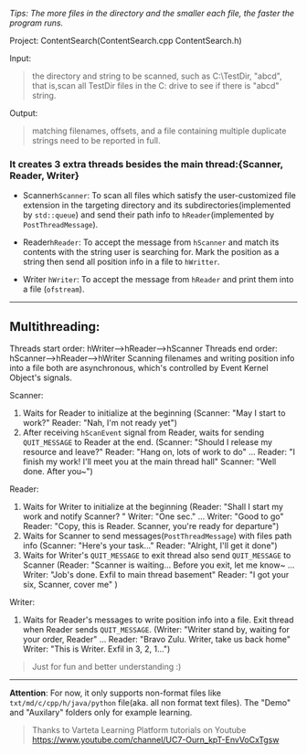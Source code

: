 _Tips: The more files in the directory and the smaller each file, the faster the program runs._

Project: ContentSearch(ContentSearch.cpp ContentSearch.h)

Input: 
>the directory and string to be scanned, such as C:\TestDir, "abcd", that is,scan all TestDir files in the C: drive to see if there is "abcd" string.

Output:
> matching filenames, offsets, and a file containing multiple duplicate strings need to be reported in full.

### It creates 3 extra threads besides the main thread:{Scanner, Reader, Writer}

* Scanner`hScanner`: To scan all files which satisfy the user-customized file extension in the targeting directory and its subdirectories(implemented by `std::queue`) and send their path info to `hReader`(implemented by `PostThreadMessage`).

* Reader`hReader`: To accept the message from `hScanner` and match its contents with the string user is searching for. Mark the position as a string then send all position info in a file to `hWritter`.

* Writer `hWriter`: To accept the message from `hReader` and print them into a file (`ofstream`).

***
## Multithreading:
Threads start order: hWriter-->hReader-->hScanner
Threads end order: hScanner-->hReader-->hWriter
Scanning filenames and writing position info into a file both are asynchronous, which's controlled by Event Kernel Object's signals. 

Scanner: 
1. Waits for Reader to initialize at the beginning (Scanner: "May I start to work?" Reader: "Nah, I'm not ready yet")
2. After receiving `hScanEvent` signal from Reader, waits for sending `QUIT_MESSAGE` to Reader at the end. 
(Scanner: "Should I release my resource and leave?" Reader: "Hang on, lots of work to do"
...
Reader: "I finish my work! I'll meet you at the main thread hall" Scanner: "Well done. After you~")


Reader:
1. Waits for Writer to initialize at the beginning 
(Reader: "Shall I start my work and notify Scanner? " Writer: "One sec." ... Writer: "Good to go" Reader: "Copy, this is Reader. Scanner, you're ready for departure")
2. Waits for Scanner to send messages(`PostThreadMessage`) with files path info (Scanner: "Here's your task..." Reader: "Alright, I'll get it done")
3. Waits for Writer's `QUIT_MESSAGE` to exit thread also send  `QUIT_MESSAGE` to Scanner
(Reader: "Scanner is waiting... Before you exit, let me know~
...
Writer: "Job's done. Exfil to main thread basement"
Reader: "I got your six, Scanner, cover me"
)

Writer:
1. Waits for Reader's messages to write position info into a file. Exit thread when Reader sends `QUIT_MESSAGE`.
(Writer: "Writer stand by, waiting for your order, Reader"
...
Reader: "Bravo Zulu. Writer, take us back home"
Writer: "This is Writer. Exfil in 3, 2, 1...")

> Just for fun and better understanding :)
***

**Attention**: For now, it only supports non-format files like `txt/md/c/cpp/h/java/python` file(aka. all non format text files). The "Demo" and "Auxilary" folders only for example learning.


> Thanks to Varteta Learning Platform tutorials on Youtube https://www.youtube.com/channel/UC7-Ourn_kpT-EnvVoCxTgsw
